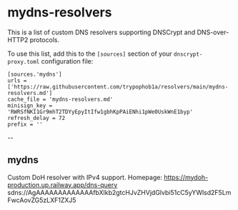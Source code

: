 # mydns-resolvers

This is a list of custom DNS resolvers supporting DNSCrypt and DNS-over-HTTP2 protocols.

To use this list, add this to the `[sources]` section of your `dnscrypt-proxy.toml` configuration file:

    [sources.'mydns']
    urls = ['https://raw.githubusercontent.com/trypophob1a/resolvers/main/mydns-resolvers.md']
    cache_file = 'mydns-resolvers.md'
    minisign_key = 'RWRSfNKI1Gr9mhT2TDYyEpyItIfw1gbhKpPAiENhi1pWe0UskWnE1byp'
    refresh_delay = 72
    prefix = ''

--
## mydns
Custom DoH resolver with IPv4 support.
Homepage: https://mydoh-production.up.railway.app/dns-query
sdns://AgAAAAAAAAAAAAAfbXlkb2gtcHJvZHVjdGlvbi51cC5yYWlsd2F5LmFwcAovZG5zLXF1ZXJ5

